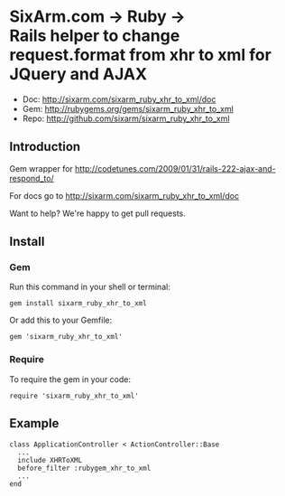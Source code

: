 # SixArm.com → Ruby → <br> Rails helper to change request.format from xhr to xml for JQuery and AJAX

* Doc: <http://sixarm.com/sixarm_ruby_xhr_to_xml/doc>
* Gem: <http://rubygems.org/gems/sixarm_ruby_xhr_to_xml>
* Repo: <http://github.com/sixarm/sixarm_ruby_xhr_to_xml>
<!--header-shut-->


## Introduction

Gem wrapper for http://codetunes.com/2009/01/31/rails-222-ajax-and-respond_to/

For docs go to <http://sixarm.com/sixarm_ruby_xhr_to_xml/doc>

Want to help? We're happy to get pull requests.


<!--install-opent-->

## Install

### Gem

Run this command in your shell or terminal:

    gem install sixarm_ruby_xhr_to_xml

Or add this to your Gemfile:

    gem 'sixarm_ruby_xhr_to_xml'

### Require

To require the gem in your code:

    require 'sixarm_ruby_xhr_to_xml'

<!--install-shut-->


## Example

    class ApplicationController < ActionController::Base
      ...
      include XHRToXML
      before_filter :rubygem_xhr_to_xml
      ...
    end
